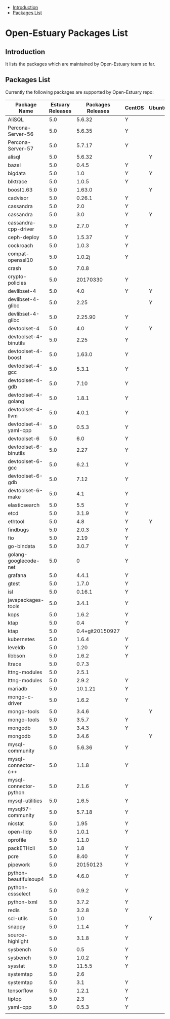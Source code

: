 
* [Introduction](#1)
* [Packages List](#2)


# Open-Estuary Packages List
## <a name="1">Introduction</a>  
It lists the packages which are maintained by Open-Estuary team so far.

## <a name="2">Packages List</a> 
Currently the following packages are supported by Open-Estuary repo:

|Package Name|Estuary Releases|Packages Releases|CentOS|Ubuntu|Debian|Notes|
|--|--|--|--|--|--|--|
|AliSQL|5.0|5.6.32|Y||||
|Percona-Server-56|5.0|5.6.35|Y||||
|Percona-Server-57|5.0|5.7.17|Y||||
|alisql|5.0|5.6.32||Y|||
|bazel|5.0|0.4.5|Y||||
|bigdata|5.0|1.0|Y|Y|Y||
|blktrace|5.0|1.0.5|Y||||
|boost1.63|5.0|1.63.0||Y|||
|cadvisor|5.0|0.26.1|Y||||
|cassandra|5.0|2.0|Y||||
|cassandra|5.0|3.0|Y|Y|||
|cassandra-cpp-driver|5.0|2.7.0|Y||||
|ceph-deploy|5.0|1.5.37|Y||||
|cockroach|5.0|1.0.3|Y||||
|compat-openssl10|5.0|1.0.2j|Y||||
|crash|5.0|7.0.8|||Y||
|crypto-policies|5.0|20170330|Y||||
|devlibset-4|5.0|4.0|Y|Y|||
|devlibset-4-glibc|5.0|2.25||Y|||
|devlibset-4-glibc|5.0|2.25.90|Y||||
|devtoolset-4|5.0|4.0|Y|Y|||
|devtoolset-4-binutils|5.0|2.25|Y||||
|devtoolset-4-boost|5.0|1.63.0|Y||||
|devtoolset-4-gcc|5.0|5.3.1|Y||||
|devtoolset-4-gdb|5.0|7.10|Y||||
|devtoolset-4-golang|5.0|1.8.1|Y||||
|devtoolset-4-llvm|5.0|4.0.1|Y||||
|devtoolset-4-yaml-cpp|5.0|0.5.3|Y||||
|devtoolset-6|5.0|6.0|Y||||
|devtoolset-6-binutils|5.0|2.27|Y||||
|devtoolset-6-gcc|5.0|6.2.1|Y||||
|devtoolset-6-gdb|5.0|7.12|Y||||
|devtoolset-6-make|5.0|4.1|Y||||
|elasticsearch|5.0|5.5|Y||||
|etcd|5.0|3.1.9|Y||||
|ethtool|5.0|4.8|Y|Y|Y||
|findbugs|5.0|2.0.3|Y||||
|fio|5.0|2.19|Y||||
|go-bindata|5.0|3.0.7|Y||||
|golang-googlecode-net|5.0|0|Y||||
|grafana|5.0|4.4.1|Y||||
|gtest|5.0|1.7.0|Y||||
|isl|5.0|0.16.1|Y||||
|javapackages-tools|5.0|3.4.1|Y||||
|kops|5.0|1.6.2|Y||||
|ktap|5.0|0.4|Y||||
|ktap|5.0|0.4+git20150927|||Y||
|kubernetes|5.0|1.6.4|Y||||
|leveldb|5.0|1.20|Y||||
|libbson|5.0|1.6.2|Y||||
|ltrace|5.0|0.7.3|||Y||
|lttng-modules|5.0|2.5.1|||Y||
|lttng-modules|5.0|2.9.2|Y||||
|mariadb|5.0|10.1.21|Y||||
|mongo-c-driver|5.0|1.6.2|Y||||
|mongo-tools|5.0|3.4.6||Y|||
|mongo-tools|5.0|3.5.7|Y||||
|mongodb|5.0|3.4.3|Y||||
|mongodb|5.0|3.4.6||Y|||
|mysql-community|5.0|5.6.36|Y||||
|mysql-connector-c++|5.0|1.1.8|Y||||
|mysql-connector-python|5.0|2.1.6|Y||||
|mysql-utilities|5.0|1.6.5|Y||||
|mysql57-community|5.0|5.7.18|Y||||
|nicstat|5.0|1.95|Y||||
|open-lldp|5.0|1.0.1|Y||||
|oprofile|5.0|1.1.0|||Y||
|packETHcli|5.0|1.8|Y||||
|pcre|5.0|8.40|Y||||
|pipework|5.0|20150123|Y||||
|python-beautifulsoup4|5.0|4.6.0|Y||||
|python-cssselect|5.0|0.9.2|Y||||
|python-lxml|5.0|3.7.2|Y||||
|redis|5.0|3.2.8|Y||||
|scl-utils|5.0|1.0||Y|||
|snappy|5.0|1.1.4|Y||||
|source-highlight|5.0|3.1.8|Y||||
|sysbench|5.0|0.5|Y||||
|sysbench|5.0|1.0.2|Y||||
|sysstat|5.0|11.5.5|Y||||
|systemtap|5.0|2.6|||Y||
|systemtap|5.0|3.1|Y||||
|tensorflow|5.0|1.2.1|Y||||
|tiptop|5.0|2.3|Y||Y||
|yaml-cpp|5.0|0.5.3|Y||||
||||||||
